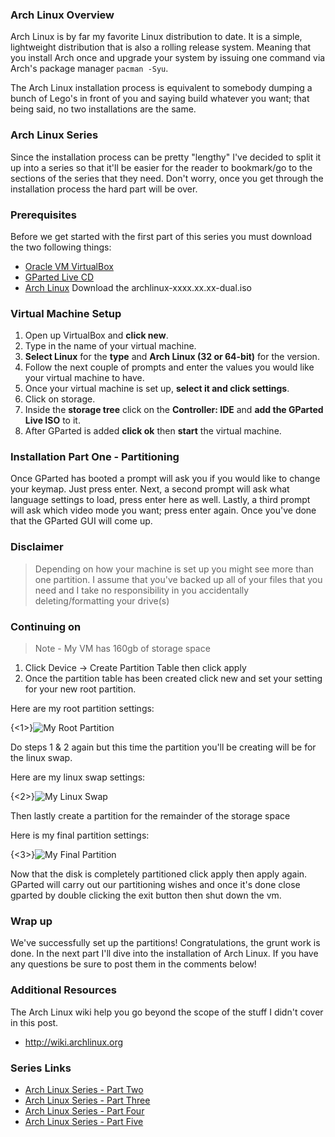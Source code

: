 ### Arch Linux Overview

Arch Linux is by far my favorite Linux distribution to date. It is a simple, lightweight distribution that is also a rolling release system. Meaning that you install Arch once and upgrade your system by issuing one command via Arch's package manager `pacman -Syu`.

The Arch Linux installation process is equivalent to somebody dumping a bunch of Lego's in front of you and saying build whatever you want; that being said, no two installations are the same. 

### Arch Linux Series
Since the installation process can be pretty "lengthy" I've decided to split it up into a series so that it'll be easier for the reader to bookmark/go to the sections of the series that they need. Don't worry, once you get through the installation process the hard part will be over.

### Prerequisites

Before we get started with the first part of this series you must download the two following things:

* [Oracle VM VirtualBox](https://www.virtualbox.org/wiki/Downloads)
* [GParted Live CD](http://gparted.sourceforge.net/download.php)
* [Arch Linux](http://archlinux.org/download) Download the archlinux-xxxx.xx.xx-dual.iso

### Virtual Machine Setup

1. Open up VirtualBox and **click new**. 
2. Type in the name of your virtual machine.
3. **Select Linux** for the **type** and **Arch Linux (32 or 64-bit)** for the version.
4. Follow the next couple of prompts and enter the values you would like your virtual machine to have.
5. Once your virtual machine is set up, **select it and click settings**. 
6. Click on storage. 
7. Inside the **storage tree** click on the **Controller: IDE** and **add the GParted Live ISO** to it.
8. After GParted is added **click ok** then **start** the virtual machine.

### Installation Part One - Partitioning

Once GParted has booted a prompt will ask you if you would like to change your keymap. Just press enter. Next, a second prompt will ask what language settings to load, press enter here as well. Lastly, a third prompt will ask which video mode you want; press enter again. Once you've done that the GParted GUI will come up.
		
### Disclaimer
> Depending on how your machine is set up you might see more than one partition. I assume that you've backed up all of your files that you need and I take no responsibility in you accidentally deleting/formatting your drive(s)

### Continuing on

> Note - My VM has 160gb of storage space

1. Click Device -> Create Partition Table then click apply
2. Once the partition table has been created click new and set your setting for your new root partition. 

Here are my root partition settings:

{<1>}![My Root Partition](http://i605.photobucket.com/albums/tt135/EvLSnoopY/partition-1.png)

Do steps 1 & 2 again but this time the partition you'll be creating will be for the linux swap.

Here are my linux swap settings:

{<2>}![My Linux Swap](http://i605.photobucket.com/albums/tt135/EvLSnoopY/partition-2.png)

Then lastly create a partition for the remainder of the storage space

Here is my final partition settings:

{<3>}![My Final Partition](http://i605.photobucket.com/albums/tt135/EvLSnoopY/partition-3.png)

Now that the disk is completely partitioned click apply then apply again. GParted will carry out our partitioning wishes and once it's done close gparted by double clicking the exit button then shut down the vm.

### Wrap up
We've successfully set up the partitions! Congratulations, the grunt work is done. In the next part I'll dive into the installation of Arch Linux. If you have any questions be sure to post them in the comments below!

### Additional Resources

The Arch Linux wiki help you go beyond the scope of the stuff I didn't cover in this post.

* http://wiki.archlinux.org

### Series Links

* [Arch Linux Series - Part Two](http://evlsnoopy.com/arch-linux-installation-part-two)
* [Arch Linux Series - Part Three](http://evlsnoopy.com/arch-linux-installation-part-three)
* [Arch Linux Series - Part Four](http://evlsnoopy.com/arch-linux-installation-part-four)
* [Arch Linux Series - Part Five](http://evlsnoopy.com/arch-linux-installation-part-five)